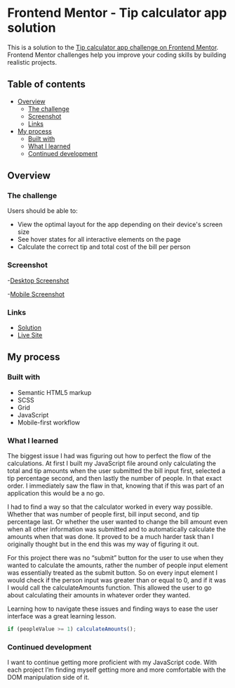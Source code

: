# Frontend Mentor - Tip calculator app solution

This is a solution to the [Tip calculator app challenge on Frontend Mentor](https://www.frontendmentor.io/challenges/tip-calculator-app-ugJNGbJUX). Frontend Mentor challenges help you improve your coding skills by building realistic projects.

## Table of contents

- [Overview](#overview)
  - [The challenge](#the-challenge)
  - [Screenshot](#screenshot)
  - [Links](#links)
- [My process](#my-process)
  - [Built with](#built-with)
  - [What I learned](#what-i-learned)
  - [Continued development](#continued-development)

## Overview

### The challenge

Users should be able to:

- View the optimal layout for the app depending on their device's screen size
- See hover states for all interactive elements on the page
- Calculate the correct tip and total cost of the bill per person

### Screenshot

-[Desktop Screenshot](/Users/alanjimenez/Desktop/frontendmentor.io/tip-calculator/images/desktop.png)

-[Mobile Screenshot](/Users/alanjimenez/Desktop/frontendmentor.io/tip-calculator/images/mobile.png)

### Links

- [Solution](https://github.com/aljayy/tipcalculator)
- [Live Site](https://aljayy.github.io/tipcalculator/)

## My process

### Built with

- Semantic HTML5 markup
- SCSS
- Grid
- JavaScript
- Mobile-first workflow

### What I learned

The biggest issue I had was figuring out how to perfect the flow of the calculations. At first I built my JavaScript file around only calculating the total and tip amounts when the user submitted the bill input first, selected a tip percentage second, and then lastly the number of people. In that exact order. I immediately saw the flaw in that, knowing that if this was part of an application this would be a no go.

I had to find a way so that the calculator worked in every way possible. Whether that was number of people first, bill input second, and tip percentage last. Or whether the user wanted to change the bill amount even when all other information was submitted and to automatically calculate the amounts when that was done. It proved to be a much harder task than I originally thought but in the end this was my way of figuring it out.

For this project there was no “submit” button for the user to use when they wanted to calculate the amounts, rather the number of people input element was essentially treated as the submit button. So on every input element I would check if the person input was greater than or equal to 0, and if it was I would call the calculateAmounts function. This allowed the user to go about calculating their amounts in whatever order they wanted.

Learning how to navigate these issues and finding ways to ease the user interface was a great learning lesson.

```js
if (peopleValue >= 1) calculateAmounts();
```

### Continued development

I want to continue getting more proficient with my JavaScript code. With each project I’m finding myself getting more and more comfortable with the DOM manipulation side of it.
